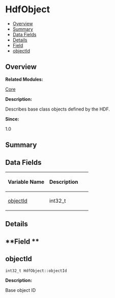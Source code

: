 # HdfObject<a name="ZH-CN_TOPIC_0000001054918155"></a>

-   [Overview](#section12593094165631)
-   [Summary](#section203331448165631)
-   [Data Fields](#pub-attribs)
-   [Details](#section667957429165631)
-   [Field](#section1025924736165631)
-   [objectId](#a8618faeb67f830c63ac42828e232c544)

## **Overview**<a name="section12593094165631"></a>

**Related Modules:**

[Core](Core.md)

**Description:**

Describes base class objects defined by the HDF. 

**Since:**

1.0

## **Summary**<a name="section203331448165631"></a>

## Data Fields<a name="pub-attribs"></a>

<a name="table1943611073165631"></a>
<table><thead align="left"><tr id="row575612604165631"><th class="cellrowborder" valign="top" width="50%" id="mcps1.1.3.1.1"><p id="p844630785165631"><a name="p844630785165631"></a><a name="p844630785165631"></a>Variable Name</p>
</th>
<th class="cellrowborder" valign="top" width="50%" id="mcps1.1.3.1.2"><p id="p1233323246165631"><a name="p1233323246165631"></a><a name="p1233323246165631"></a>Description</p>
</th>
</tr>
</thead>
<tbody><tr id="row1838819468165631"><td class="cellrowborder" valign="top" width="50%" headers="mcps1.1.3.1.1 "><p id="p266017562165631"><a name="p266017562165631"></a><a name="p266017562165631"></a><a href="HdfObject.md#a8618faeb67f830c63ac42828e232c544">objectId</a></p>
</td>
<td class="cellrowborder" valign="top" width="50%" headers="mcps1.1.3.1.2 "><p id="p260790631165631"><a name="p260790631165631"></a><a name="p260790631165631"></a>int32_t </p>
</td>
</tr>
</tbody>
</table>

## **Details**<a name="section667957429165631"></a>

## **Field **<a name="section1025924736165631"></a>

## objectId<a name="a8618faeb67f830c63ac42828e232c544"></a>

```
int32_t HdfObject::objectId
```

 **Description:**

Base object ID 

